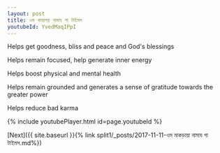 ```yaml
---
layout: post
title: ওম কাযালয় নামায গা টাইমস
youtubeId: YvedMaqIPpI
---
```

 
 
Helps get goodness, bliss and peace and God's blessings
 
Helps remain focused, help generate inner energy 
 
Helps boost physical and mental health 
 
Helps remain grounded and generates a sense of gratitude towards the greater power 
 
Helps reduce bad karma
 
 
 
 


{% include youtubePlayer.html id=page.youtubeId %}
 
[Next]({{ site.baseurl }}{% link  split1/_posts/2017-11-11-ওম মাকড়ায়া নামায গা টাইমস.md%})
 
